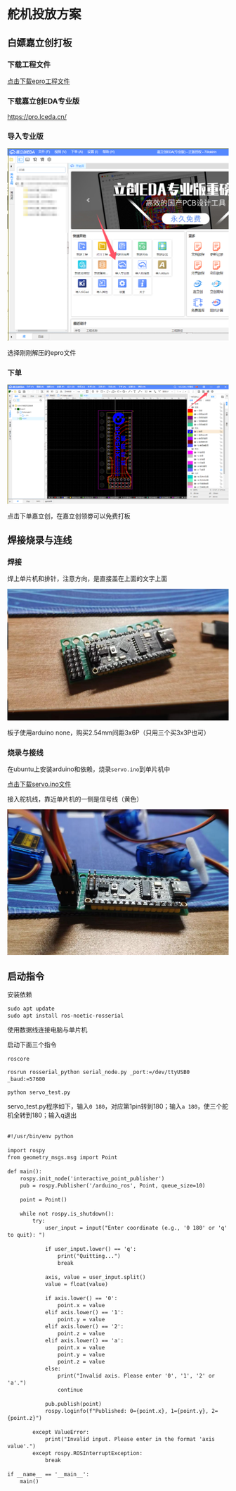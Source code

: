 # 舵机投放方案

## 白嫖嘉立创打板

### 下载工程文件

<a href="/ProProject_NANO转舵机控制板.epro" download>点击下载epro工程文件</a>

### 下载嘉立创EDA专业版

https://pro.lceda.cn/

### 导入专业版

![](assets/2.png)

选择刚刚解压的epro文件

### 下单

![](assets/3.png)

点击下单嘉立创，在嘉立创领劵可以免费打板

## 焊接烧录与连线

### 焊接

焊上单片机和排针，注意方向，是直接盖在上面的文字上面

![](assets/4.png)

板子使用arduino none，购买2.54mm间距3x6P（只用三个买3x3P也可）

### 烧录与接线

在ubuntu上安装arduino和依赖，烧录`servo.ino`到单片机中

<a href="/servo.ino" download>点击下载servo.ino文件</a>

接入舵机线，靠近单片机的一侧是信号线（黄色）

![](assets/5.png)

## 启动指令

安装依赖

```
sudo apt update
sudo apt install ros-noetic-rosserial
```

使用数据线连接电脑与单片机

启动下面三个指令

```
roscore
```

```
rosrun rosserial_python serial_node.py _port:=/dev/ttyUSB0 _baud:=57600
```

```
python servo_test.py
```

servo_test.py程序如下，输入`0 180`，对应第1pin转到180；输入`a 180`，使三个舵机全转到180；输入q退出

```
      
#!/usr/bin/env python

import rospy
from geometry_msgs.msg import Point

def main():
    rospy.init_node('interactive_point_publisher')
    pub = rospy.Publisher('/arduino_ros', Point, queue_size=10)

    point = Point()
    
    while not rospy.is_shutdown():
        try:
            user_input = input("Enter coordinate (e.g., '0 180' or 'q' to quit): ")
            
            if user_input.lower() == 'q':
                print("Quitting...")
                break
            
            axis, value = user_input.split()
            value = float(value)
            
            if axis.lower() == '0':
                point.x = value
            elif axis.lower() == '1':
                point.y = value
            elif axis.lower() == '2':
                point.z = value
            elif axis.lower() == 'a':
                point.x = value
                point.y = value
                point.z = value
            else:
                print("Invalid axis. Please enter '0', '1', '2' or 'a'.")
                continue
            
            pub.publish(point)
            rospy.loginfo(f"Published: 0={point.x}, 1={point.y}, 2={point.z}")
        
        except ValueError:
            print("Invalid input. Please enter in the format 'axis value'.")
        except rospy.ROSInterruptException:
            break

if __name__ == '__main__':
    main()
```


